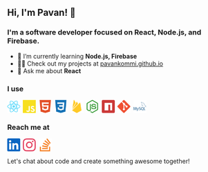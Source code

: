 ## Hi, I'm Pavan! 👋
### I'm a software developer focused on React, Node.js, and Firebase.

- 🌱 I’m currently learning **Node.js, Firebase**
- 👨‍💻 Check out my projects at [pavankommi.github.io](https://pavankommi.github.io/)
- 💬 Ask me about **React**

### I use
<p align="left">
    <a href="https://reactnative.dev/" target="blank"><img align="center" src="https://raw.githubusercontent.com/pavankommi/pavankommi/e36979c17fd56cf8c69dbc32eff1b608ac122ad7/assets/icons/React.svg" alt="reactnative" height="30" width="30" /></a>&thinsp;
    <a href="https://www.javascript.com/" target="blank"><img align="center" src="https://raw.githubusercontent.com/pavankommi/pavankommi/e36979c17fd56cf8c69dbc32eff1b608ac122ad7/assets/icons/javaScript.svg" alt="javascript" height="30" width="30" /></a>&thinsp;
    <a href="https://developer.mozilla.org/en-US/docs/Web/HTML" target="blank"><img align="center" src="https://raw.githubusercontent.com/pavankommi/pavankommi/e36979c17fd56cf8c69dbc32eff1b608ac122ad7/assets/icons/html.svg" alt="HTML" height="30" width="30" /></a>&thinsp;
    <a href="https://developer.mozilla.org/en-US/docs/Web/CSS" target="blank"><img align="center" src="https://raw.githubusercontent.com/pavankommi/pavankommi/e36979c17fd56cf8c69dbc32eff1b608ac122ad7/assets/icons/css.svg" alt="CSS" height="30" width="30" /></a>&thinsp;
    <a href="https://firebase.google.com/" target="blank"><img align="center" src="https://raw.githubusercontent.com/pavankommi/pavankommi/e36979c17fd56cf8c69dbc32eff1b608ac122ad7/assets/icons/firebase.svg" alt="firebase" height="30" width="30" /></a>&thinsp;
    <a href="https://nodejs.org/en/" target="blank"><img align="center" src="https://raw.githubusercontent.com/pavankommi/pavankommi/e36979c17fd56cf8c69dbc32eff1b608ac122ad7/assets/icons/Node.js.svg" alt="nodejs" height="30" width="30" /></a>&thinsp;
    <a href="https://www.npmjs.com/" target="blank"><img align="center" src="https://raw.githubusercontent.com/pavankommi/pavankommi/e36979c17fd56cf8c69dbc32eff1b608ac122ad7/assets/icons/npm.svg" alt="npmjs" height="30" width="30" /></a>&thinsp;
    <a href="https://git-scm.com/" target="blank"><img align="center" src="https://raw.githubusercontent.com/pavankommi/pavankommi/e36979c17fd56cf8c69dbc32eff1b608ac122ad7/assets/icons/git.svg" alt="git" height="30" width="30" /></a>&thinsp;
    <a href="https://www.mysql.com/" target="blank"><img align="center" src="https://raw.githubusercontent.com/pavankommi/pavankommi/e36979c17fd56cf8c69dbc32eff1b608ac122ad7/assets/icons/mysql.svg" alt="mysql" height="30" width="30" /></a>&thinsp;
</p>

### Reach me at
<p align="left">
<a href="https://www.linkedin.com/in/pavankommi/" target="blank"><img align="center" src="https://raw.githubusercontent.com/pavankommi/pavankommi/e36979c17fd56cf8c69dbc32eff1b608ac122ad7/assets/icons/LinkedIn.svg" alt="linkedin/pavankommi" height="30" width="30" /></a>&thinsp;
<a href="https://www.instagram.com/pavankommi/" target="blank"><img align="center" src="https://raw.githubusercontent.com/pavankommi/pavankommi/e36979c17fd56cf8c69dbc32eff1b608ac122ad7/assets/icons/Instagram.svg" alt="instagram/pavankommi" height="30" width="30" /></a>&thinsp;
<a href="https://stackoverflow.com/users/17376691/pavankommi" target="blank"><img align="center" src="https://raw.githubusercontent.com/pavankommi/pavankommi/e36979c17fd56cf8c69dbc32eff1b608ac122ad7/assets/icons/Stack%20Overflow.svg" alt="stackoverflow/pavankommi" height="30" width="30" /></a>
</p>
Let's chat about code and create something awesome together!

